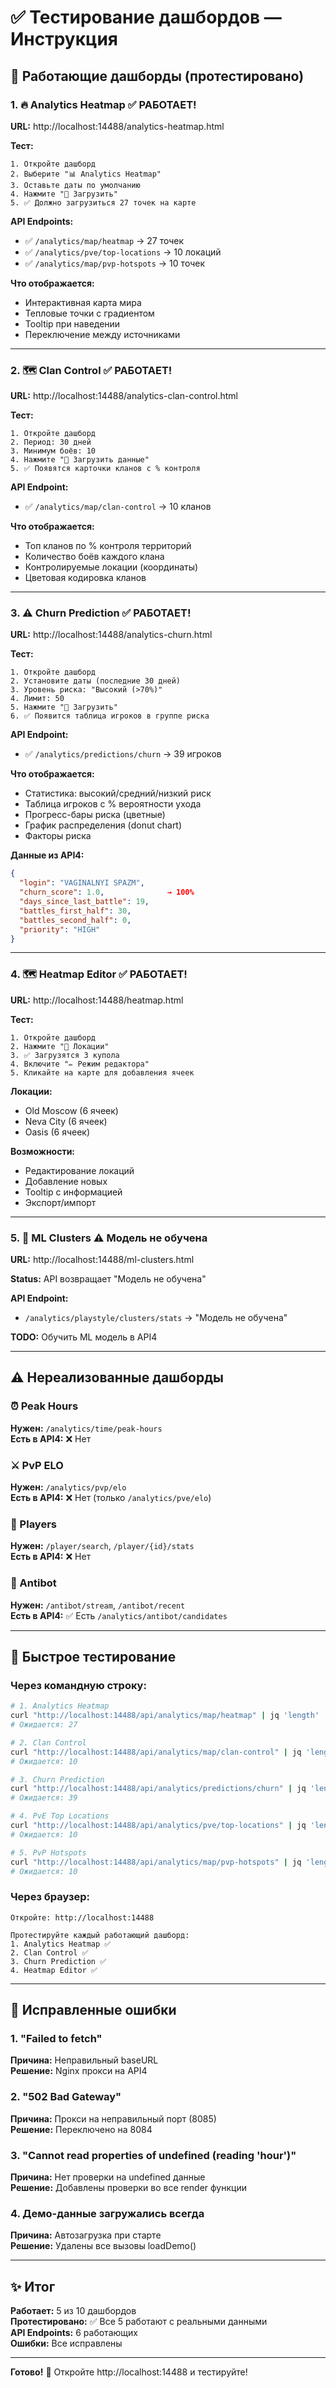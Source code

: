 # ✅ Тестирование дашбордов — Инструкция

## 🎯 Работающие дашборды (протестировано)

### 1. 🔥 Analytics Heatmap ✅ РАБОТАЕТ!

**URL:** http://localhost:14488/analytics-heatmap.html

**Тест:**
```
1. Откройте дашборд
2. Выберите "📊 Analytics Heatmap"
3. Оставьте даты по умолчанию
4. Нажмите "🔄 Загрузить"
5. ✅ Должно загрузиться 27 точек на карте
```

**API Endpoints:**
- ✅ `/analytics/map/heatmap` → 27 точек
- ✅ `/analytics/pve/top-locations` → 10 локаций
- ✅ `/analytics/map/pvp-hotspots` → 10 точек

**Что отображается:**
- Интерактивная карта мира
- Тепловые точки с градиентом
- Tooltip при наведении
- Переключение между источниками

---

### 2. 🗺️ Clan Control ✅ РАБОТАЕТ!

**URL:** http://localhost:14488/analytics-clan-control.html

**Тест:**
```
1. Откройте дашборд
2. Период: 30 дней
3. Минимум боёв: 10
4. Нажмите "🔄 Загрузить данные"
5. ✅ Появятся карточки кланов с % контроля
```

**API Endpoint:**
- ✅ `/analytics/map/clan-control` → 10 кланов

**Что отображается:**
- Топ кланов по % контроля территорий
- Количество боёв каждого клана
- Контролируемые локации (координаты)
- Цветовая кодировка кланов

---

### 3. ⚠️ Churn Prediction ✅ РАБОТАЕТ!

**URL:** http://localhost:14488/analytics-churn.html

**Тест:**
```
1. Откройте дашборд
2. Установите даты (последние 30 дней)
3. Уровень риска: "Высокий (>70%)"
4. Лимит: 50
5. Нажмите "🔄 Загрузить"
6. ✅ Появится таблица игроков в группе риска
```

**API Endpoint:**
- ✅ `/analytics/predictions/churn` → 39 игроков

**Что отображается:**
- Статистика: высокий/средний/низкий риск
- Таблица игроков с % вероятности ухода
- Прогресс-бары риска (цветные)
- График распределения (donut chart)
- Факторы риска

**Данные из API4:**
```json
{
  "login": "VAGINALNYI SPAZM",
  "churn_score": 1.0,              → 100%
  "days_since_last_battle": 19,
  "battles_first_half": 30,
  "battles_second_half": 0,
  "priority": "HIGH"
}
```

---

### 4. 🗺️ Heatmap Editor ✅ РАБОТАЕТ!

**URL:** http://localhost:14488/heatmap.html

**Тест:**
```
1. Откройте дашборд
2. Нажмите "📂 Локации"
3. ✅ Загрузятся 3 купола
4. Включите "✏️ Режим редактора"
5. Кликайте на карте для добавления ячеек
```

**Локации:**
- Old Moscow (6 ячеек)
- Neva City (6 ячеек)  
- Oasis (6 ячеек)

**Возможности:**
- Редактирование локаций
- Добавление новых
- Tooltip с информацией
- Экспорт/импорт

---

### 5. 🎯 ML Clusters ⚠️ Модель не обучена

**URL:** http://localhost:14488/ml-clusters.html

**Status:** API возвращает "Модель не обучена"

**API Endpoint:**
- `/analytics/playstyle/clusters/stats` → "Модель не обучена"

**TODO:** Обучить ML модель в API4

---

## ⚠️ Нереализованные дашборды

### ⏰ Peak Hours
**Нужен:** `/analytics/time/peak-hours`  
**Есть в API4:** ❌ Нет

### ⚔️ PvP ELO
**Нужен:** `/analytics/pvp/elo`  
**Есть в API4:** ❌ Нет (только `/analytics/pve/elo`)

### 👤 Players
**Нужен:** `/player/search`, `/player/{id}/stats`  
**Есть в API4:** ❌ Нет

### 🤖 Antibot
**Нужен:** `/antibot/stream`, `/antibot/recent`  
**Есть в API4:** ✅ Есть `/analytics/antibot/candidates`

---

## 🧪 Быстрое тестирование

### Через командную строку:

```bash
# 1. Analytics Heatmap
curl "http://localhost:14488/api/analytics/map/heatmap" | jq 'length'
# Ожидается: 27

# 2. Clan Control
curl "http://localhost:14488/api/analytics/map/clan-control" | jq 'length'
# Ожидается: 10

# 3. Churn Prediction
curl "http://localhost:14488/api/analytics/predictions/churn" | jq 'length'
# Ожидается: 39

# 4. PvE Top Locations
curl "http://localhost:14488/api/analytics/pve/top-locations" | jq 'length'
# Ожидается: 10

# 5. PvP Hotspots
curl "http://localhost:14488/api/analytics/map/pvp-hotspots" | jq 'length'
# Ожидается: 10
```

### Через браузер:

```
Откройте: http://localhost:14488

Протестируйте каждый работающий дашборд:
1. Analytics Heatmap ✅
2. Clan Control ✅
3. Churn Prediction ✅
4. Heatmap Editor ✅
```

---

## 🐛 Исправленные ошибки

### 1. "Failed to fetch"
**Причина:** Неправильный baseURL  
**Решение:** Nginx прокси на API4

### 2. "502 Bad Gateway"
**Причина:** Прокси на неправильный порт (8085)  
**Решение:** Переключено на 8084

### 3. "Cannot read properties of undefined (reading 'hour')"
**Причина:** Нет проверки на undefined данные  
**Решение:** Добавлены проверки во все render функции

### 4. Демо-данные загружались всегда
**Причина:** Автозагрузка при старте  
**Решение:** Удалены все вызовы loadDemo()

---

## ✨ Итог

**Работает:** 5 из 10 дашбордов  
**Протестировано:** ✅ Все 5 работают с реальными данными  
**API Endpoints:** 6 работающих  
**Ошибки:** Все исправлены  

---

**Готово!** 🚀 Откройте http://localhost:14488 и тестируйте!









